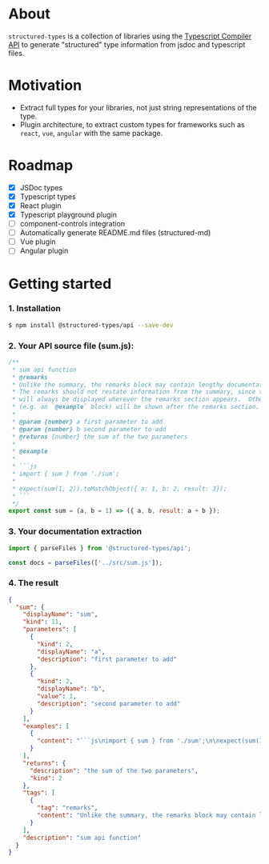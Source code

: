 # About

`structured-types` is a collection of libraries using the [Typescript Compiler API](https://github.com/Microsoft/TypeScript/wiki/Using-the-Compiler-API) to generate "structured" type information from jsdoc and typescript files.

# Motivation

- Extract full types for your libraries, not just string representations of the type.
- Plugin architecture, to extract custom types for frameworks such as `react`, `vue`, `angular` with the same package.

# Roadmap

- [x] JSDoc types
- [x] Typescript types
- [x] React plugin
- [x] Typescript playground plugin
- [ ] component-controls integration
- [ ] Automatically generate README.md files (structured-md)
- [ ] Vue plugin
- [ ] Angular plugin

# Getting started

### 1. Installation

```bash
$ npm install @structured-types/api --save-dev
```

### 2. Your API source file (sum.js):

````js
/**
 * sum api function
 * @remarks
 * Unlike the summary, the remarks block may contain lengthy documentation content.
 * The remarks should not restate information from the summary, since the summary section
 * will always be displayed wherever the remarks section appears.  Other sections
 * (e.g. an `@example` block) will be shown after the remarks section.
 *
 * @param {number} a first parameter to add
 * @param {number} b second parameter to add
 * @returns {number} the sum of the two parameters
 *
 * @example
 *
 * ```js
 * import { sum } from './sum';
 *
 * expect(sum(1, 2)).toMatchObject({ a: 1, b: 2, result: 3});
 * ```
 */
export const sum = (a, b = 1) => ({ a, b, result: a + b });
````

### 3. Your documentation extraction

```ts
import { parseFiles } from '@structured-types/api';

const docs = parseFiles(['../src/sum.js']);
```

### 4. The result

````json
{
  "sum": {
    "displayName": "sum",
    "kind": 11,
    "parameters": [
      {
        "kind": 2,
        "displayName": "a",
        "description": "first parameter to add"
      },
      {
        "kind": 2,
        "displayName": "b",
        "value": 1,
        "description": "second parameter to add"
      }
    ],
    "examples": [
      {
        "content": "```js\nimport { sum } from './sum';\n\nexpect(sum(1, 2)).toMatchObject({ a: 1, b: 2, result: 3});\n```"
      }
    ],
    "returns": {
      "description": "the sum of the two parameters",
      "kind": 2
    },
    "tags": [
      {
        "tag": "remarks",
        "content": "Unlike the summary, the remarks block may contain lengthy documentation content.\nThe remarks should not restate information from the summary, since the summary section\nwill always be displayed wherever the remarks section appears.  Other sections\n(e.g. an `@example` block) will be shown after the remarks section."
      }
    ],
    "description": "sum api function"
  }
}
````
